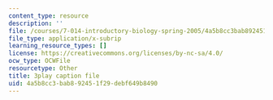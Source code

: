 ```yaml
---
content_type: resource
description: ''
file: /courses/7-014-introductory-biology-spring-2005/4a5b8cc3bab892451f29debf649b8490_4owydSnRHuE.srt
file_type: application/x-subrip
learning_resource_types: []
license: https://creativecommons.org/licenses/by-nc-sa/4.0/
ocw_type: OCWFile
resourcetype: Other
title: 3play caption file
uid: 4a5b8cc3-bab8-9245-1f29-debf649b8490
---
```

